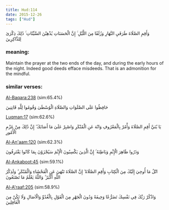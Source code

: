 ```yaml
---
title: Hud:114
date: 2015-12-26
tags: ["Hud"]
---
```

وَأَقِمِ الصَّلَاةَ طَرَفَيِ النَّهَارِ وَزُلَفًا مِنَ اللَّيْلِ ۚ إِنَّ الْحَسَنَاتِ يُذْهِبْنَ السَّيِّئَاتِ ۚ ذَٰلِكَ ذِكْرَىٰ لِلذَّاكِرِينَ
### meaning: 
Maintain the prayer at the two ends of the day, and during the early hours of the night. Indeed good deeds efface misdeeds. That is an admonition for the mindful.
### similar verses: 

[Al-Baqara:238](/2/238) (sim:65.4%)

حَافِظُوا عَلَى الصَّلَوَاتِ وَالصَّلَاةِ الْوُسْطَىٰ وَقُومُوا لِلَّهِ قَانِتِينَ

[Luqman:17](/31/17) (sim:62.6%)

يَا بُنَيَّ أَقِمِ الصَّلَاةَ وَأْمُرْ بِالْمَعْرُوفِ وَانْهَ عَنِ الْمُنْكَرِ وَاصْبِرْ عَلَىٰ مَا أَصَابَكَ ۖ إِنَّ ذَٰلِكَ مِنْ عَزْمِ الْأُمُورِ

[Al-An'aam:120](/6/120) (sim:62.3%)

وَذَرُوا ظَاهِرَ الْإِثْمِ وَبَاطِنَهُ ۚ إِنَّ الَّذِينَ يَكْسِبُونَ الْإِثْمَ سَيُجْزَوْنَ بِمَا كَانُوا يَقْتَرِفُونَ

[Al-Ankaboot:45](/29/45) (sim:59.1%)

اتْلُ مَا أُوحِيَ إِلَيْكَ مِنَ الْكِتَابِ وَأَقِمِ الصَّلَاةَ ۖ إِنَّ الصَّلَاةَ تَنْهَىٰ عَنِ الْفَحْشَاءِ وَالْمُنْكَرِ ۗ وَلَذِكْرُ اللَّهِ أَكْبَرُ ۗ وَاللَّهُ يَعْلَمُ مَا تَصْنَعُونَ

[Al-A'raaf:205](/7/205) (sim:58.9%)

وَاذْكُرْ رَبَّكَ فِي نَفْسِكَ تَضَرُّعًا وَخِيفَةً وَدُونَ الْجَهْرِ مِنَ الْقَوْلِ بِالْغُدُوِّ وَالْآصَالِ وَلَا تَكُنْ مِنَ الْغَافِلِينَ
